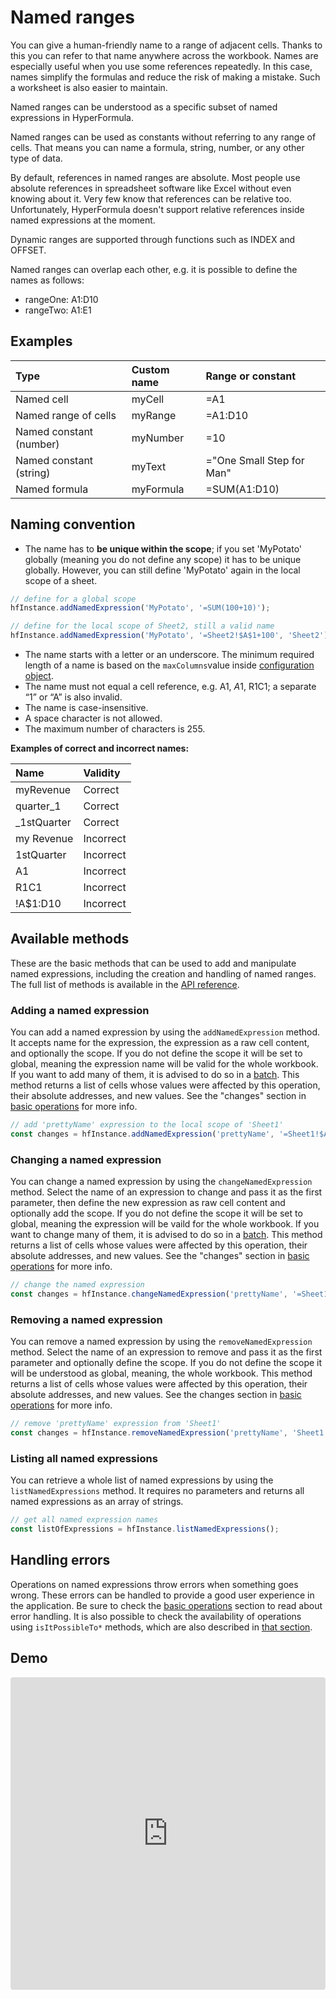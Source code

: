# Named ranges

You can give a human-friendly name to a range of adjacent cells.
Thanks to this you can refer to that name anywhere across the workbook.
Names are especially useful when you use some references repeatedly.
In this case, names simplify the formulas and reduce the risk of making
a mistake. Such a worksheet is also easier to maintain.

Named ranges can be understood as a specific subset of named
expressions in HyperFormula.

Named ranges can be used as constants without referring to any
range of cells. That means you can name a formula, string, number,
or any other type of data.

By default, references in named ranges are absolute. Most people use
absolute references in spreadsheet software like Excel without even
knowing about it. Very few know that references can be relative too.
Unfortunately, HyperFormula doesn't support relative references inside
named expressions at the moment.

Dynamic ranges are supported through functions such as INDEX and OFFSET.

Named ranges can overlap each other, e.g. it is possible to define
the names as follows:

* rangeOne: A1:D10
* rangeTwo: A1:E1

## Examples

| Type | Custom name | Range or constant |
| :--- | :--- | :--- |
| Named cell | myCell | =A1 |
| Named range of cells | myRange | =A1:D10 |
| Named constant (number) | myNumber | =10 |
| Named constant (string) | myText | ="One Small Step for Man" |
| Named formula | myFormula | =SUM(A1:D10) |

## Naming convention

* The name has to **be unique within the scope**; if you set
'MyPotato' globally (meaning you do not define any scope) it has
to be unique globally. However, you can still define 'MyPotato'
again in the local scope of a sheet.

```javascript
// define for a global scope
hfInstance.addNamedExpression('MyPotato', '=SUM(100+10)');

// define for the local scope of Sheet2, still a valid name
hfInstance.addNamedExpression('MyPotato', '=Sheet2!$A$1+100', 'Sheet2');
```

* The name starts with a letter or an underscore. The minimum required
length of a name is based on the `maxColumns`value inside
[configuration object](configuration-options.md).
* The name must not equal a cell reference, e.g. A1, $A$1, R1C1; a separate “1” or “A” is also invalid.
* The name is case-insensitive.
* A space character is not allowed.
* The maximum number of characters is 255.

**Examples of correct and incorrect names:**

| Name | Validity |
| :--- | :--- |
| myRevenue | Correct |
| quarter_1 | Correct |
| _1stQuarter | Correct |
| my Revenue | Incorrect |
| 1stQuarter | Incorrect |
| A1 | Incorrect |
| R1C1 | Incorrect |
| !A$1:D10 | Incorrect |

## Available methods

These are the basic methods that can be used to add and manipulate
named expressions, including the creation and handling of
named ranges. The full list of methods is available in the
[API reference](../api).

### Adding a named expression

You can add a named expression by using the `addNamedExpression`
method. It accepts name for the expression, the expression as a
raw cell content, and optionally the scope. If you do not define
the scope it will be set to global, meaning the expression name
will be valid for the whole workbook. If you want to add many of them, it is
advised to do so in a [batch](batch-operations.md). This method
returns a list of cells whose values were affected by this operation, their absolute addresses, and new values. See the "changes"
section in [basic operations](basic-operations) for more info.

```javascript
// add 'prettyName' expression to the local scope of 'Sheet1'
const changes = hfInstance.addNamedExpression('prettyName', '=Sheet1!$A$1+100', 'Sheet1');
```

### Changing a named expression

You can change a named expression by using the `changeNamedExpression`
method. Select the name of an expression to change and pass it as
the first parameter,  then define the new expression as raw cell
content and optionally add the scope. If you do not define the scope
it will be set to global, meaning the expression will be vaild for the whole workbook. If you want to change many of them, it is advised
to do so in a [batch](batch-operations.md). This method returns
a list of cells whose values were affected by this operation, their absolute addresses, and new values. See the "changes"
section in [basic operations](basic-operations) for more info.

```javascript
// change the named expression
const changes = hfInstance.changeNamedExpression('prettyName', '=Sheet1!$A$1+200');
```

### Removing a named expression

You can remove a named expression by using the `removeNamedExpression`
method. Select the name of an expression to remove and pass it as
the first parameter and optionally define the scope. If you do
not define the scope it will be understood as global, meaning,
the whole workbook. This method returns a list of cells whose values
were affected by this operation, their absolute addresses, and new values.
See the changes section in
[basic operations](basic-operations) for more info.

```javascript
// remove 'prettyName' expression from 'Sheet1'
const changes = hfInstance.removeNamedExpression('prettyName', 'Sheet1');
```

### Listing all named expressions

You can retrieve a whole list of named expressions by
using the `listNamedExpressions` method. It requires no
parameters and returns all named expressions as an array of strings.

```javascript
// get all named expression names
const listOfExpressions = hfInstance.listNamedExpressions();
```

## Handling errors

Operations on named expressions throw errors when something goes
wrong. These errors can be handled to provide a good user experience
in the application. Be sure to check the
[basic operations](basic-operations) section to read about
error handling. It is also possible to check the availability of operations using `isItPossibleTo*` methods, which are also described in [that section](basic-operations#isitpossibleto-methods).

## Demo

<iframe
     src="https://codesandbox.io/embed/github/handsontable/hyperformula-demos/tree/0.5.x/named-expressions?autoresize=1&fontsize=11&hidenavigation=1&theme=light&view=preview"
     style="width:100%; height:500px; border:0; border-radius: 4px; overflow:hidden;"
     title="handsontable/hyperformula-demos: named-expressions"
     allow="accelerometer; ambient-light-sensor; camera; encrypted-media; geolocation; gyroscope; hid; microphone; midi; payment; usb; vr; xr-spatial-tracking"
     sandbox="allow-autoplay allow-forms allow-modals allow-popups allow-presentation allow-same-origin allow-scripts"
   ></iframe>
